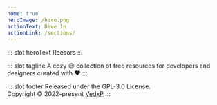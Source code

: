 ```yaml
---
home: true
heroImage: /hero.png
actionText: Dive In
actionLink: /sections/
---
```


::: slot heroText
Reesors
:::

::: slot tagline
A cozy 😌 collection of free resources for developers and designers curated with ♥️
:::

::: slot footer
Released under the GPL-3.0 License.<br>
Copyright © 2022-present [VedxP](https://github.com/VedxP)
:::

